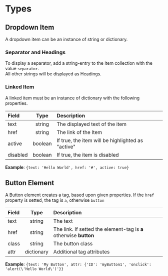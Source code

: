 # Types

## Dropdown Item 
A dropdown item can be an instance of string or dictionary.

### Separator and Headings
To display a separator, add a string-entry to the item collection with the value `separator`. \
All other strings will be displayed as Headings.

### Linked Item
A linked item must be an instance of dictionary with the following properties.

| Field     | Type    | Description                                       |
|:----------|:-------:|:--------------------------------------------------|
| text      | string  | The displayed text of the item                    |
| href      | string  | The link of the Item                              |
| active    | boolean | If true, the item will be highlighted as "active" |
| disabled  | boolean | If true, the item is disabled                     |

**Example**: `{text: 'Hello World', href: '#', active: true}`

## Button Element
A Button element creates a tag, based upon given properties. If the `href` property is setted,
the tag is `a`, otherwise `button`

| Field      | Type       | Description                                                       |
|:-----------|:----------:|:------------------------------------------------------------------|
| text       | string     | The text                                                          |
| href       | string     | The link. If setted the element-tag is **a** otherwise **button** |
| class      | string     | The button class                                                  |
| attr       | dictionary | Additional tag attributes                                         |

**Example**: `{text: 'My Button', attr: {'ID': 'myButton1', 'onclick': 'alert(\'Hello World\')'}}`